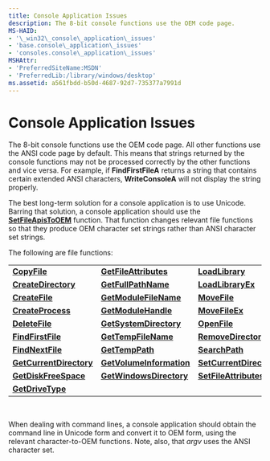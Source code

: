 ```yaml
---
title: Console Application Issues
description: The 8-bit console functions use the OEM code page.
MS-HAID:
- '\_win32\_console\_application\_issues'
- 'base.console\_application\_issues'
- 'consoles.console\_application\_issues'
MSHAttr:
- 'PreferredSiteName:MSDN'
- 'PreferredLib:/library/windows/desktop'
ms.assetid: a561fbdd-b50d-4687-92d7-735377a7991d
---
```


# Console Application Issues


The 8-bit console functions use the OEM code page. All other functions use the ANSI code page by default. This means that strings returned by the console functions may not be processed correctly by the other functions and vice versa. For example, if **FindFirstFileA** returns a string that contains certain extended ANSI characters, **WriteConsoleA** will not display the string properly.

The best long-term solution for a console application is to use Unicode. Barring that solution, a console application should use the [**SetFileApisToOEM**](https://msdn.microsoft.com/library/windows/desktop/aa365534) function. That function changes relevant file functions so that they produce OEM character set strings rather than ANSI character set strings.

The following are file functions:

|                                                     |                                                       |                                                     |
|-----------------------------------------------------|-------------------------------------------------------|-----------------------------------------------------|
| [**CopyFile**](https://msdn.microsoft.com/library/windows/desktop/aa363851)                       | [**GetFileAttributes**](https://msdn.microsoft.com/library/windows/desktop/aa364944)       | [**LoadLibrary**](https://msdn.microsoft.com/library/windows/desktop/ms684175)                 |
| [**CreateDirectory**](https://msdn.microsoft.com/library/windows/desktop/aa363855)         | [**GetFullPathName**](https://msdn.microsoft.com/library/windows/desktop/aa364963)           | [**LoadLibraryEx**](https://msdn.microsoft.com/library/windows/desktop/ms684179)             |
| [**CreateFile**](https://msdn.microsoft.com/library/windows/desktop/aa363858)                   | [**GetModuleFileName**](https://msdn.microsoft.com/library/windows/desktop/ms683197)       | [**MoveFile**](https://msdn.microsoft.com/library/windows/desktop/aa365239)                       |
| [**CreateProcess**](https://msdn.microsoft.com/library/windows/desktop/ms682425)             | [**GetModuleHandle**](https://msdn.microsoft.com/library/windows/desktop/ms683199)           | [**MoveFileEx**](https://msdn.microsoft.com/library/windows/desktop/aa365240)                   |
| [**DeleteFile**](https://msdn.microsoft.com/library/windows/desktop/aa363915)                   | [**GetSystemDirectory**](https://msdn.microsoft.com/library/windows/desktop/ms724373)     | [**OpenFile**](https://msdn.microsoft.com/library/windows/desktop/aa365430)                       |
| [**FindFirstFile**](https://msdn.microsoft.com/library/windows/desktop/aa364418)             | [**GetTempFileName**](https://msdn.microsoft.com/library/windows/desktop/aa364991)           | [**RemoveDirectory**](https://msdn.microsoft.com/library/windows/desktop/aa365488)         |
| [**FindNextFile**](https://msdn.microsoft.com/library/windows/desktop/aa364428)               | [**GetTempPath**](https://msdn.microsoft.com/library/windows/desktop/aa364992)                   | [**SearchPath**](https://msdn.microsoft.com/library/windows/desktop/aa365527)                   |
| [**GetCurrentDirectory**](https://msdn.microsoft.com/library/windows/desktop/aa364934) | [**GetVolumeInformation**](https://msdn.microsoft.com/library/windows/desktop/aa364993) | [**SetCurrentDirectory**](https://msdn.microsoft.com/library/windows/desktop/aa365530) |
| [**GetDiskFreeSpace**](https://msdn.microsoft.com/library/windows/desktop/aa364935)       | [**GetWindowsDirectory**](https://msdn.microsoft.com/library/windows/desktop/ms724454)   | [**SetFileAttributes**](https://msdn.microsoft.com/library/windows/desktop/aa365535)     |
| [**GetDriveType**](https://msdn.microsoft.com/library/windows/desktop/aa364939)               |                                                       |                                                     |

 

When dealing with command lines, a console application should obtain the command line in Unicode form and convert it to OEM form, using the relevant character-to-OEM functions. Note, also, that *argv* uses the ANSI character set.

 

 




